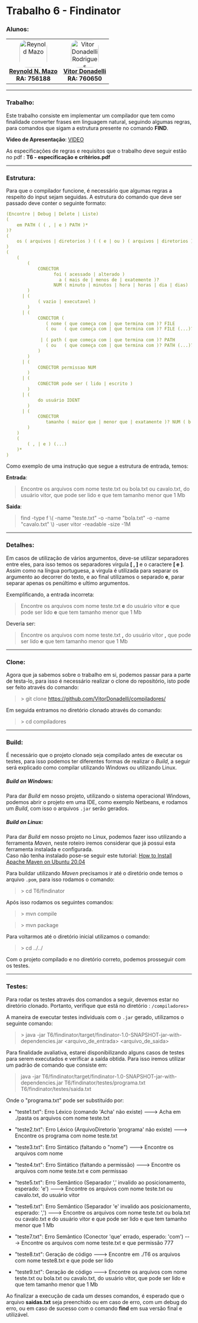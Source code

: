 
# Trabalho 6 - Findinator

###   Alunos:
<table>
  <tr>
    <td align="center">
        <a href="#">
            <img style="border-radius: 25%" src="https://avatars.githubusercontent.com/u/37456066?v=4" width="75px;" alt="Reynold Mazo"/><br>
        <sub>
           <a href="https://github.com/reynold125"><b>Reynold N. Mazo</b></a><br>
           <b>RA: 756188</b>
        </sub>
      </a>
    </td>
    <td align="center">
      <a href="#">
        <img style="border-radius: 25%" src="https://avatars.githubusercontent.com/u/40279487?v=4" width="75px;" alt="Vitor Donadelli Rodrigues"/><br>
        <sub>
          <a href="https://github.com/VitorDonadelli"><b>Vitor Donadelli</b></a><br>
           <b>RA: 760650</b>
        </sub>
      </a>
    </td>
  </tr>
</table>

---
### Trabalho:
Este trabalho consiste em implementar um compilador que tem como finalidade converter frases em linguagem natural, seguindo algumas regras, para comandos que sigam a estrutura presente no comando **FIND**.

**Video de Apresentação**: [VIDEO](https://youtu.be/12ZDPq5io5Q)

As especificações de regras e requisitos que o trabalho deve seguir estão no pdf : **T6 - especificação e critérios.pdf**

---
### Estrutura:
Para que o compilador funcione, é necessário que algumas regras a respeito do input sejam seguidas.
A estrutura do comando que deve ser passado deve conter o seguinte formato:

```yaml
(Encontre | Debug | Delete | Liste)
(
    em PATH ( ( , | e ) PATH )*
)?
(
    os ( arquivos | diretorios ) ( ( e | ou ) ( arquivos | diretorios ) )? 
)
(
    (
        (
            CONECTOR 
                  foi ( acessado | alterado ) 
                    a ( mais de | menos de | exatemente )? 
                  NUM ( minuto | minutos | hora | horas | dia | dias)
        )
      | (
            ( vazio | executavel )
        )
      | (
            CONECTOR (
               ( nome ( que começa com | que termina com )? FILE 
               ( ou   ( que começa com | que termina com )? FILE (...)? )? )
                
             | ( path ( que começa com | que termina com )? PATH 
               ( ou   ( que começa com | que termina com )? PATH (...)? )? )
            )
        )
      | (
            CONECTOR permissao NUM
        )
      | (
            CONECTOR pode ser ( lido | escrito )
        )
      | (
            do usuário IDENT
        )
      | (
            CONECTOR 
               tamanho ( maior que | menor que | exatamente )? NUM ( b | Kb | Mb | Gb )
        )
    )
    (
        ( , | e ) (...)
    )*
)
```

Como exemplo de uma instrução que segue a estrutura de entrada, temos: 

**Entrada**:
>  Encontre os arquivos com nome teste.txt ou bola.txt ou cavalo.txt, do usuário vitor, que pode ser lido e que tem tamanho menor que 1 Mb

**Saida**:
> find -type f \\( -name "teste.txt" -o -name "bola.txt" -o -name "cavalo.txt" \\) -user vitor -readable -size -1M

---
### Detalhes:
Em casos de utilização de vários argumentos, deve-se utilizar separadores entre eles, para isso temos os separadores virgula **[ , ]** e o caractere **[ e ]**. Assim como na língua portuguesa, a virgula é utilizada para separar os argumento ao decorrer do texto, e ao final utilizamos o separado **e**, parar separar  apenas os penúltimo e ultimo argumentos.

Exemplificando, a entrada incorreta:
> Encontre os arquivos com nome teste.txt **e** do usuário vitor **e** que pode ser lido **e** que tem tamanho menor que 1 Mb

Deveria ser:
> Encontre os arquivos com nome teste.txt **,** do usuário vitor **,** que pode ser lido **e** que tem tamanho menor que 1 Mb

---
### Clone:
Agora que ja sabemos sobre o trabalho em si, podemos passar para a parte de testa-lo, para isso é necessário realizar o clone do repositório, isto pode ser feito através do comando:
> \> git clone https://github.com/VitorDonadelli/compiladores/

Em seguida entramos no diretório clonado através do comando:
> \> cd compiladores

---
### Build:
É necessário que o projeto clonado seja compilado antes de executar os testes, para isso podemos ter diferentes formas de realizar o *Build*, a seguir será explicado como compilar utilizando Windows ou utilizando Linux.

#####  Build on Windows:
Para dar *Build* em nosso projeto, utilizando o sistema operacional Windows, podemos abrir o projeto em uma IDE, como exemplo Netbeans, e rodamos um *Build*, com isso o arquivos ```.jar``` serão gerados.

#####  Build on Linux:
Para dar *Build* em nosso projeto no Linux, podemos fazer isso utilizando a ferramenta *Maven*, neste roteiro iremos considerar que já possui esta ferramenta instalada e configurada.  
Caso não tenha instalado pose-se seguir este tutorial: [How to Install Apache Maven on Ubuntu 20.04](https://www.rosehosting.com/blog/how-to-install-apache-maven-on-ubuntu-20-04/)

Para buildar utilizando *Maven* precisamos ir até o diretório onde temos o arquivo ```.pom```, para isso rodamos o comando: 
> \> cd  T6/findinator

Após isso rodamos os seguintes comandos:
> \> mvn compile  

>\> mvn package

Para voltarmos até o diretório inicial utilizamos o comando: 
>\> cd ../../

Com o projeto compilado e no diretório correto, podemos prosseguir com os testes.

---
### Testes:
Para rodar os testes através dos comandos a seguir, devemos estar no diretório clonado. Portanto, verifique que está no diretório : ```/compiladores>```

A maneira de executar testes individuais com o ```.jar``` gerado, utilizamos o seguinte comando: 

> \> java -jar T6/findinator/target/findinator-1.0-SNAPSHOT-jar-with-dependencies.jar <arquivo_de_entrada> <arquivo_de_saida>

Para finalidade avaliativa, estarei disponibilizando alguns casos de testes para serem executados e verificar a saída obtida. Para isso iremos utilizar um padrão de comando que consiste em:

> java -jar T6/findinator/target/findinator-1.0-SNAPSHOT-jar-with-dependencies.jar T6/findinator/testes/programa.txt T6/findinator/testes/saida.txt

Onde o "programa.txt" pode ser substituído por:  

- "teste1.txt": Erro Léxico (comando 'Acha' não existe)
---> Acha em ./pasta os arquivos com nome teste.txt

- "teste2.txt": Erro Léxico (ArquivoDiretorio 'programa' não existe)
---> Encontre os programa com nome teste.txt

- "teste3.txt": Erro Sintático (faltando o "nome")
---> Encontre os arquivos com nome 

- "teste4.txt": Erro Sintático (faltando a permissão)
---> Encontre os arquivos com nome teste.txt e com permissao

- "teste5.txt": Erro Semântico (Separador ',' invalido ao posicionamento, esperado: 'e')
---> Encontre os arquivos com nome teste.txt ou cavalo.txt, do usuário vitor

- "teste6.txt": Erro Semântico (Separador 'e' invalido aos posicionamento, esperado: ',')
---> Encontre os arquivos com nome teste.txt ou bola.txt ou cavalo.txt e do usuário vitor e que pode ser lido e que tem tamanho menor que 1 Mb

- "teste7.txt": Erro Semântico (Conector 'que' errado, esperado: 'com')
---> Encontre os arquivos com nome teste.txt e que permissão 777

- "teste8.txt": Geração de código 
---> Encontre em ./T6 os arquivos com nome teste8.txt e que pode ser lido

- "teste9.txt": Geração de código 
---> Encontre os arquivos com nome teste.txt ou bola.txt ou cavalo.txt, do usuário vitor, que pode ser lido e que tem tamanho menor que 1 Mb

Ao finalizar a execução de cada um desses comandos, é esperado que o arquivo **saidas.txt** seja preenchido ou em caso de erro, com um debug do erro, ou em caso de sucesso com o comando **find** em sua versão final e utilizável. 
